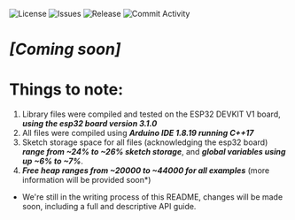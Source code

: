 ![License](https://img.shields.io/github/license/Keshav11-coder/dronev2)
![Issues](https://img.shields.io/github/issues/Keshav11-coder/dronev2)
![Release](https://img.shields.io/github/v/release/Keshav11-coder/dronev2)
![Commit Activity](https://img.shields.io/github/commit-activity/m/Keshav11-coder/dronev2)

# ***[Coming soon]***

# Things to note:
1. Library files were compiled and tested on the ESP32 DEVKIT V1 board, ***using the esp32 board version 3.1.0***
2. All files were compiled using ***Arduino IDE 1.8.19 running C++17***
3. Sketch storage space for all files (acknowledging the esp32 board) ***range from ~24% to ~26% sketch storage***, and ***global variables using up ~6% to ~7%***.
4. ***Free heap ranges from ~20000 to ~44000 for all examples*** (more information will be provided soon*)

* We're still in the writing process of this README, changes will be made soon, including a full and descriptive API guide.
